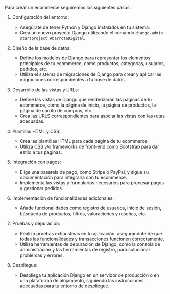 Para crear un ecommerce seguiremos los siguientes pasos:

1. Configuración del entorno:
   - Asegúrate de tener Python y Django instalados en tu sistema.
   - Crea un nuevo proyecto Django utilizando el comando `django-admin startproject AbarroteDigital`.

2. Diseño de la base de datos:
   - Define los modelos de Django para representar los elementos principales de tu ecommerce, como productos, categorías, usuarios, pedidos, etc.
   - Utiliza el sistema de migraciones de Django para crear y aplicar las migraciones correspondientes a tu base de datos.

3. Desarrollo de las vistas y URLs:
   - Define las vistas de Django que renderizarán las páginas de tu ecommerce, como la página de inicio, la página de productos, la página de carrito de compras, etc.
   - Crea las URLS correspondientes para asociar las vistas con las rutas adecuadas.

4. Plantillas HTML y CSS:
   - Crea las plantillas HTML para cada página de tu ecommerce.
   - Utiliza CSS y/o frameworks de front-end como Bootstrap para dar estilo a tus páginas.

5. Integración con pagos:
   - Elige una pasarela de pago, como Stripe o PayPal, y sigue su documentación para integrarla con tu ecommerce.
   - Implementa las vistas y formularios necesarios para procesar pagos y gestionar pedidos.

6. Implementación de funcionalidades adicionales:
   - Añade funcionalidades como registro de usuarios, inicio de sesión, búsqueda de productos, filtros, valoraciones y reseñas, etc.

7. Pruebas y depuración:
   - Realiza pruebas exhaustivas en tu aplicación, asegurándote de que todas las funcionalidades y transacciones funcionen correctamente.
   - Utiliza herramientas de depuración de Django, como la consola de administración y las herramientas de registro, para solucionar problemas y errores.

8. Despliegue:
   - Despliega tu aplicación Django en un servidor de producción o en una plataforma de alojamiento, siguiendo las instrucciones adecuadas para tu entorno de despliegue.

